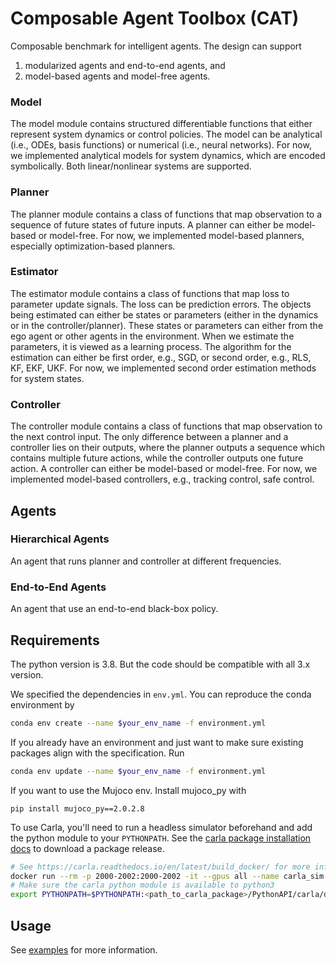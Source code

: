 # Composable Agent Toolbox (CAT)
Composable benchmark for intelligent agents. The design can support 
1. modularized agents and end-to-end agents, and 
2. model-based agents and model-free agents.

### Model
The model module contains structured differentiable functions that either represent system dynamics or control policies.
The model can be analytical (i.e., ODEs, basis functions) or numerical (i.e., neural networks).
For now, we implemented analytical models for system dynamics, which are encoded symbolically. 
Both linear/nonlinear systems are supported.

### Planner
The planner module contains a class of functions that map observation to a sequence of future states of future inputs. A planner can either be model-based or model-free. 
For now, we implemented model-based planners, especially optimization-based planners.

### Estimator
The estimator module contains a class of functions that map loss to parameter update signals. The loss can be prediction errors. The objects being estimated can either be states or parameters (either in the dynamics or in the controller/planner). These states or parameters can either from the ego agent or other agents in the environment. When we estimate the parameters, it is viewed as a learning process. 
The algorithm for the estimation can either be first order, e.g., SGD, or second order, e.g., RLS, KF, EKF, UKF.
For now, we implemented second order estimation methods for system states.

### Controller
The controller module contains a class of functions that map observation to the next control input. The only difference between a planner and a controller lies on their outputs, where the planner outputs a sequence which contains multiple future actions, while the controller outputs one future action. A controller can either be model-based or model-free. 
For now, we implemented model-based controllers, e.g., tracking control, safe control.

## Agents
### Hierarchical Agents
An agent that runs planner and controller at different frequencies.
### End-to-End Agents
An agent that use an end-to-end black-box policy.

## Requirements

The python version is 3.8. But the code should be compatible with all 3.x version.

We specified the dependencies in `env.yml`. You can reproduce the conda environment by

```bash
conda env create --name $your_env_name -f environment.yml
```

If you already have an environment and just want to make sure existing packages align with the specification. Run

```bash
conda env update --name $your_env_name -f environment.yml
```

If you want to use the Mujoco env. Install mujoco_py with
```
pip install mujoco_py==2.0.2.8
```

To use Carla, you'll need to run a headless simulator beforehand and add the python module to your `PYTHONPATH`.
See the [carla package installation docs][carla-install-doc] to download a package release.


```bash
# See https://carla.readthedocs.io/en/latest/build_docker/ for more info
docker run --rm -p 2000-2002:2000-2002 -it --gpus all --name carla_sim carlasim/carla:0.9.6 ./CarlaUE4.sh -opengl
# Make sure the carla python module is available to python3
export PYTHONPATH=$PYTHONPATH:<path_to_carla_package>/PythonAPI/carla/dist/carla-0.9.6-py3.5-linux-x86_64.egg
```

## Usage

See [examples](https://github.com/intelligent-control-lab/Benchmark/tree/master/examples) for more information.


[carla-install-doc]: https://carla.readthedocs.io/en/latest/start_quickstart/#b-package-installation
